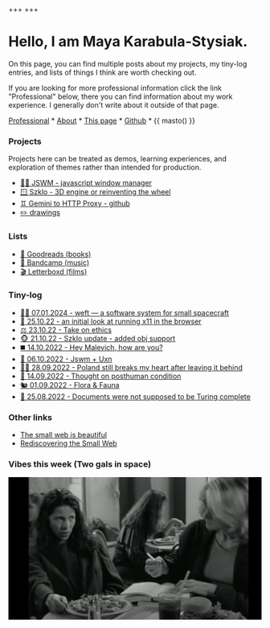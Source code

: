 +++
+++

# Hello, I am Maya Karabula-Stysiak.
On this page, you can find multiple posts about my projects, my tiny-log entries, and lists of things I think are worth checking out.

If you are looking for more professional information click the link "Professional" below, there you can find information about my work experience. I generally don't write about it outside of that page.

[Professional](/professional) * [About](/about) * [This page](/this-page) * [Github](https://github.com/mayakarabula) * {{ masto() }}

### Projects
Projects here can be treated as demos, learning experiences, and exploration of themes rather than intended for production.
* [👩‍💻 JSWM - javascript window manager](/projects/jswm-javascript-wm)
* [🪟 Szklo - 3D engine or reinventing the wheel](/projects/szklo)
* [♊️ Gemini to HTTP Proxy - github](https://github.com/mayakarabula/gemini-proxy)
* [✏️ drawings](/projects/drawings)

### Lists
* [📖 Goodreads (books)](https://www.goodreads.com/user/show/181020297-maya-ks)
* [🎹 Bandcamp (music)](https://bandcamp.com/mayaks)
* [🎬 Letterboxd (films)](https://letterboxd.com/mayakss/)

### Tiny-log
* [🧑‍🚀 07.01.2024 - weft — a software system for small spacecraft](/tiny-log/space-travel)
* [👀 25.10.22 - an initial look at running x11 in the browser](/tiny-log/jswm-xpra)
* [⚖️ 23.10.22 - Take on ethics](/tiny-log/ethics)
* [🐵 21.10.22 - Szklo update - added obj support](/tiny-log/szklo-update)
* [◼️ 14.10.2022 - Hey Malevich, how are you?](/tiny-log/malevich)
* [🐰 06.10.2022 - Jswm + Uxn](/tiny-log/jswm-uxn)
* [🏳️‍⚧️ 28.09.2022 - Poland still breaks my heart after leaving it behind](/tiny-log/poland)
* [🤖 14.09.2022 - Thought on posthuman condition](/tiny-log/posthuman)
* [🐿 01.09.2022 - Flora & Fauna](/tiny-log/flora-fauna)
* [💛 25.08.2022 - Documents were not supposed to be Turing complete](/tiny-log/document-turing-complete)

### Other links
* [The small web is beautiful](https://benhoyt.com/writings/the-small-web-is-beautiful/)
* [Rediscovering the Small Web](https://neustadt.fr/essays/the-small-web/)

### Vibes this week (Two gals in space)
![vibes](/images/vibes.png)


